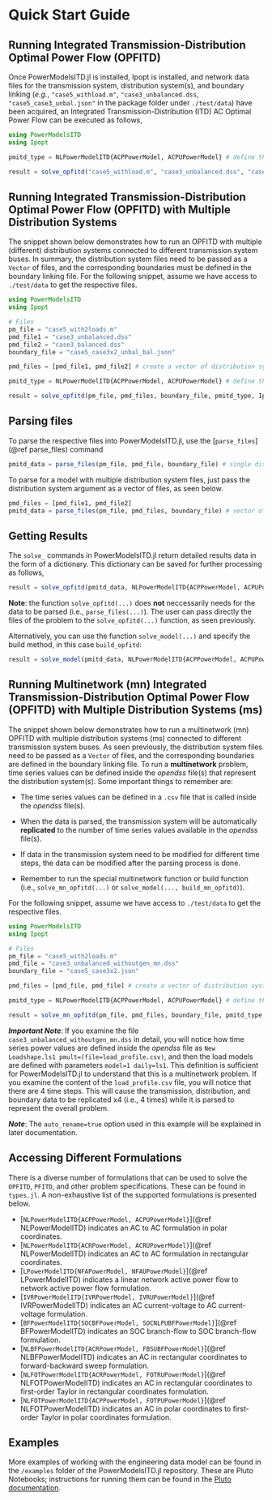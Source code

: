 # Quick Start Guide

## Running Integrated Transmission-Distribution Optimal Power Flow (OPFITD)

Once PowerModelsITD.jl is installed, Ipopt is installed, and network data files for the transmission system, distribution system(s), and boundary linking (_e.g._, `"case5_withload.m"`, `"case3_unbalanced.dss`, `"case5_case3_unbal.json"` in the package folder under `./test/data`) have been acquired, an Integrated Transmission-Distribution (ITD) AC Optimal Power Flow can be executed as follows,

```julia
using PowerModelsITD
using Ipopt

pmitd_type = NLPowerModelITD{ACPPowerModel, ACPUPowerModel} # define the formulation type.

result = solve_opfitd("case5_withload.m", "case3_unbalanced.dss", "case5_case3_unbal.json", pmitd_type, Ipopt.Optimizer)
```

## Running Integrated Transmission-Distribution Optimal Power Flow (OPFITD) with Multiple Distribution Systems

The snippet shown below demonstrates how to run an OPFITD with multiple (different) distribution systems connected to different transmission system buses. In summary, the distribution system files need to be passed as a `Vector` of files, and the corresponding boundaries must be defined in the boundary linking file. For the following snippet, assume we have access to `./test/data` to get the respective files.

```julia
using PowerModelsITD
using Ipopt

# Files
pm_file = "case5_with2loads.m"
pmd_file1 = "case3_unbalanced.dss"
pmd_file2 = "case3_balanced.dss"
boundary_file = "case5_case3x2_unbal_bal.json"

pmd_files = [pmd_file1, pmd_file2] # create a vector of distribution system files.

pmitd_type = NLPowerModelITD{ACPPowerModel, ACPUPowerModel} # define the formulation type.

result = solve_opfitd(pm_file, pmd_files, boundary_file, pmitd_type, Ipopt.Optimizer)
```

## Parsing files

To parse the respective files into PowerModelsITD.jl, use the [`parse_files`](@ref parse_files) command

```julia
pmitd_data = parse_files(pm_file, pmd_file, boundary_file) # single distribution system file.
```

To parse for a model with multiple distribution system files, just pass the distribution system argument as a vector of files, as seen below.

```julia
pmd_files = [pmd_file1, pmd_file2]
pmitd_data = parse_files(pm_file, pmd_files, boundary_file) # vector of multiple distribution system files.
```

## Getting Results

The `solve_` commands in PowerModelsITD.jl return detailed results data in the form of a dictionary. This dictionary can be saved for further processing as follows,

```julia
result = solve_opfitd(pmitd_data, NLPowerModelITD{ACPPowerModel, ACPUPowerModel}, Ipopt.Optimizer)
```

**Note**: the function `solve_opfitd(...)` does **not** neccessarily needs for the data to be parsed (i.e., `parse_files(...)`). The user can pass directly the files of the problem to the `solve_opfitd(...)` function, as seen previously.

Alternatively, you can use the function `solve_model(...)` and specify the build method, in this case `build_opfitd`:

```julia
result = solve_model(pmitd_data, NLPowerModelITD{ACPPowerModel, ACPUPowerModel}, Ipopt.Optimizer, build_opfitd)
```

## Running Multinetwork (mn) Integrated Transmission-Distribution Optimal Power Flow (OPFITD) with Multiple Distribution Systems (ms)

The snippet shown below demonstrates how to run a multinetwork (mn) OPFITD with multiple distribution systems (ms) connected to different transmission system buses. As seen previously, the distribution system files need to be passed as a `Vector` of files, and the corresponding boundaries are defined in the boundary linking file. To run a **multinetwork** problem, time series values can be defined inside the _opendss_ file(s) that represent the distribution system(s). Some important things to remember are:

- The time series values can be defined in a `.csv` file that is called inside the _opendss_ file(s).

- When the data is parsed, the transmission system will be automatically **replicated** to the number of time series values available in the _opendss_ file(s).
- If data in the transmission system need to be modified for different time steps, the data can be modified after the parsing process is done.

- Remember to run the special multinetwork function or build function (i.e., `solve_mn_opfitd(...)` or `solve_model(..., build_mn_opfitd)`).

For the following snippet, assume we have access to `./test/data` to get the respective files.

```julia
using PowerModelsITD
using Ipopt

# Files
pm_file = "case5_with2loads.m"
pmd_file = "case3_unbalanced_withoutgen_mn.dss"
boundary_file = "case5_case3x2.json"

pmd_files = [pmd_file, pmd_file] # create a vector of distribution system files.

pmitd_type = NLPowerModelITD{ACPPowerModel, ACPUPowerModel} # define the formulation type.

result = solve_mn_opfitd(pm_file, pmd_files, boundary_file, pmitd_type, Ipopt.Optimizer; auto_rename=true)

```

**_Important Note_**: If you examine the file `case3_unbalanced_withoutgen_mn.dss` in detail, you will notice how time series power values are defined inside the _opendss_ file as `New Loadshape.ls1 pmult=(file=load_profile.csv)`, and then the load models are defined with parameters `model=1 daily=ls1`. This definition is sufficient for PowerModelsITD.jl to understand that this is a multinetwork problem. If you examine the content of the `load_profile.csv` file, you will notice that there are 4 time steps. This will cause the transmission, distribution, and boundary data to be replicated x4 (i.e., 4 times) while it is parsed to represent the overall problem.

**_Note_**: The `auto_rename=true` option used in this example will be explained in later documentation.

## Accessing Different Formulations

There is a diverse number of formulations that can be used to solve the `OPFITD`, `PFITD`, and other problem specifications. These can be found in `types.jl`. A non-exhaustive list of the supported formulations is presented below.

- [`NLPowerModelITD{ACPPowerModel, ACPUPowerModel}`](@ref NLPowerModelITD) indicates an AC to AC formulation in polar coordinates.
- [`NLPowerModelITD{ACRPowerModel, ACRUPowerModel}`](@ref NLPowerModelITD) indicates an AC to AC formulation in rectangular coordinates.
- [`LPowerModelITD{NFAPowerModel, NFAUPowerModel}`](@ref LPowerModelITD) indicates a linear network active power flow to network active power flow formulation.
- [`IVRPowerModelITD{IVRPowerModel, IVRUPowerModel}`](@ref IVRPowerModelITD) indicates an AC current-voltage to AC current-voltage formulation.
- [`BFPowerModelITD{SOCBFPowerModel, SOCNLPUBFPowerModel}`](@ref BFPowerModelITD) indicates an SOC branch-flow to SOC branch-flow formulation.
- [`NLBFPowerModelITD{ACRPowerModel, FBSUBFPowerModel}`](@ref NLBFPowerModelITD) indicates an AC in rectangular coordinates to forward-backward sweep formulation.
- [`NLFOTPowerModelITD{ACRPowerModel, FOTRUPowerModel}`](@ref NLFOTPowerModelITD) indicates an AC in rectangular coordinates to first-order Taylor in rectangular coordinates formulation.
- [`NLFOTPowerModelITD{ACPPowerModel, FOTPUPowerModel}`](@ref NLFOTPowerModelITD) indicates an AC in polar coordinates to first-order Taylor in polar coordinates formulation.

## Examples

More examples of working with the engineering data model can be found in the `/examples` folder of the PowerModelsITD.jl repository. These are Pluto Notebooks; instructions for running them can be found in the [Pluto documentation](https://github.com/fonsp/Pluto.jl#readme).
